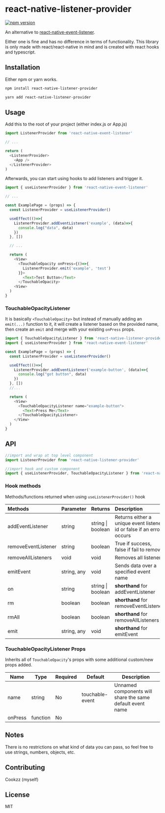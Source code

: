 # react-native-listener-provider

[![npm version](https://badge.fury.io/js/react-native-listener-provider.svg)](https://badge.fury.io/js/react-native-listener-provider)

An alternative to [react-native-event-listener](https://github.com/meinto/react-native-event-listeners).

Either one is fine and has no difference in terms of functionality. This library is only made with react/react-native in mind and is created with react hooks and typescript.

## Installation

Either npm or yarn works.

```sh
npm install react-native-listener-provider

yarn add react-native-listener-provider
```

## Usage

Add this to the root of your project (either index.js or App.js)

```js
import ListenerProvider from 'react-native-event-listener'

// ...

return (
  <ListenerProvider>
    <App />
  </ListenerProvider>
)
```

Afterwards, you can start using hooks to add listeners and trigger it.

```js
import { useListenerProvider } from 'react-native-event-listener'

// ...

const ExamplePage = (props) => {
  const ListenerProvider = useListenerProvider()

  useEffect(()=>{
    ListenerProvider.addEventListener('example', (data)=>{
      console.log("data", data)
    })
  }, [])

  // ...

  return (
    <View>
      <TouchableOpacity onPress={()=>{
        ListenerProvider.emit('example', 'test')
      }}>
        <Text>Test Button</Text>
      </TouchableOpacity>
    <View>
  )
}
```


### TouchableOpacityListener

It is basically `<TouchableOpacity>` but instead of manually adding an `emit(...)` function to it, it will create a listener based on the provided name, then create an `emit` and merge with your existing `onPress` props.

```js
import { TouchableOpacityListener } from 'react-native-listener-provider'
import { useListenerProvider } from 'react-native-event-listener'

const ExamplePage = (props) => {
  const ListenerProvider = useListenerProvider()

  useEffect(()=>{
    ListenerProvider.addEventListener('example-button', (data)=>{
      console.log("got button", data)
    })
  }, [])
  //...

  return (
    <View>
      <TouchableOpacityListener name="example-button">
        <Text>Press Me</Text>
      </TouchableOpacityListener>
    </View>
  )
}
```

## API

```js
//import and wrap at top level component
import ListenerProvider from 'react-native-listener-provider'

//import hook and custom component
import { useListenerProvider, TouchableOpacityListener } from 'react-native-listener-provider'
```

### Hook methods

Methods/functions returned when using `useListenerProvider()` hook

| Methods             | Parameter         | Returns           | Description                                                           |
| :------------------ | :---------------- | :-----------------| :---------------------------------------------------------------------|
| addEventListener    | string            | string \| boolean | Returns either a unique event listener id or false if an error occurs |
| removeEventListener | string            | boolean           | True if success, false if fail to remove                              |
| removeAllListeners  | void              | void              | Removes all listeners                                                 |
| emitEvent           | string, any       | void              | Sends data over a specified event name                                |
| on                  | string            | string \| boolean | **shorthand** for addEventListener                                    |
| rm                  | boolean           | boolean           | **shorthand** for removeEventListener                                 |
| rmAll               | boolean           | boolean           | **shorthand** for removeAllListeners                                  |
| emit                | string, any       | void              | **shorthand** for emitEvent                                           |


### TouchableOpacityListener Props

Inherits all of `TouchableOpacity`'s props with some additional custom/new props added.

| Name               | Type     | Required | Default         | Description                                                |
| ------------------ | -------- | -------- | --------------- | ---------------------------------------------------------- |
| name               | string   | No       | touchable-event | Unnamed components will share the same default event name  |
| onPress            | function | No       |                 |                                                            |

## Notes

There is no restrictions on what kind of data you can pass, so feel free to use strings, numbers, objects, etc.

## Contributing

Cookzz (myself)

## License

MIT
